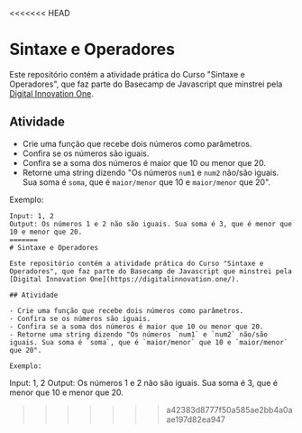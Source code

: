<<<<<<< HEAD
# Sintaxe e Operadores

Este repositório contém a atividade prática do Curso "Sintaxe e Operadores", que faz parte do Basecamp de Javascript que minstrei pela [Digital Innovation One](https://digitalinnovation.one/).

## Atividade

- Crie uma função que recebe dois números como parâmetros.
- Confira se os números são iguais.
- Confira se a soma dos números é maior que 10 ou menor que 20.
- Retorne uma string dizendo "Os números `num1` e `num2` não/são iguais. Sua soma é `soma`, que é `maior/menor` que 10 e `maior/menor` que 20".

Exemplo:

```
Input: 1, 2
Output: Os números 1 e 2 não são iguais. Sua soma é 3, que é menor que 10 e menor que 20.
=======
# Sintaxe e Operadores

Este repositório contém a atividade prática do Curso "Sintaxe e Operadores", que faz parte do Basecamp de Javascript que minstrei pela [Digital Innovation One](https://digitalinnovation.one/).

## Atividade

- Crie uma função que recebe dois números como parâmetros.
- Confira se os números são iguais.
- Confira se a soma dos números é maior que 10 ou menor que 20.
- Retorne uma string dizendo "Os números `num1` e `num2` não/são iguais. Sua soma é `soma`, que é `maior/menor` que 10 e `maior/menor` que 20".

Exemplo:

```
Input: 1, 2
Output: Os números 1 e 2 não são iguais. Sua soma é 3, que é menor que 10 e menor que 20.
>>>>>>> a42383d8777f50a585ae2bb4a0aae197d82ea947
```